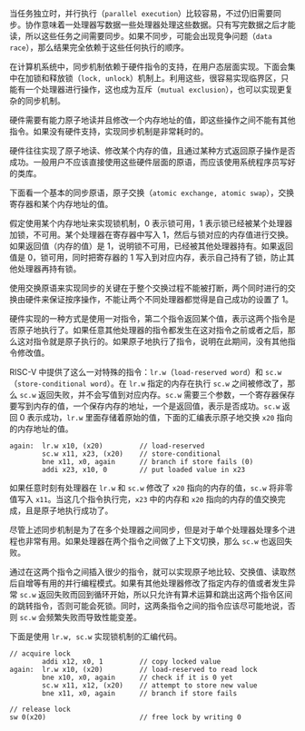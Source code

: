 当任务独立时，并行执行（`parallel execution`）比较容易，不过仍旧需要同步。协作意味着一处理器写数据一些处理器处理这些数据。只有写完数据之后才能读，所以这些任务之间需要同步。如果不同步，可能会出现竞争问题（`data race`），那么结果完全依赖于这些任何执行的顺序。

在计算机系统中，同步机制依赖于硬件指令的支持，在用户态层面实现。下面会集中在加锁和释放锁（`lock, unlock`）机制上。利用这些，很容易实现临界区，只能有一个处理器进行操作，这也成为互斥（`mutual exclusion`），也可以实现更复杂的同步机制。

硬件需要有能力原子地读并且修改一个内存地址的值，即这些操作之间不能有其他指令。如果没有硬件支持，实现同步机制是非常耗时的。

硬件往往实现了原子地读、修改某个内存的值，且通过某种方式返回原子操作是否成功。一般用户不应该直接使用这些硬件层面的原语，而应该使用系统程序员写好的类库。

下面看一个基本的同步原语，原子交换（`atomic exchange, atomic swap`），交换寄存器和某个内存地址的值。

假定使用某个内存地址来实现锁机制，0 表示锁可用，1 表示锁已经被某个处理器加锁，不可用。某个处理器在寄存器中写入 1，然后与锁对应的内存值进行交换。如果返回值（内存的值）是 1，说明锁不可用，已经被其他处理器持有。如果返回值是 0，锁可用，同时把寄存器的 1 写入到对应内存，表示自己持有了锁，防止其他处理器再持有锁。

使用交换原语来实现同步的关键在于整个交换过程不能被打断，两个同时进行的交换由硬件来保证按序操作，不能让两个不同处理器都觉得是自己成功的设置了 1。

硬件实现的一种方式是使用一对指令，第二个指令返回某个值，表示这两个指令是否原子地执行了。如果任意其他处理器的指令都发生在这对指令之前或者之后，那么这对指令就是原子执行的。如果原子地执行了指令，说明在此期间，没有其他指令修改值。

RISC-V 中提供了这么一对特殊的指令：`lr.w`（`load-reserved word`）和 `sc.w`（`store-conditional word`）。在 `lr.w` 指定的内存在执行 `sc.w` 之间被修改了，那么 `sc.w` 返回失败，并不会写值到对应内存。`sc.w` 需要三个参数，一个寄存器保存要写到内存的值，一个保存内存的地址，一个是返回值，表示是否成功。`sc.w` 返回 0 表示成功，`lr.w` 里面存储着原始的值，下面的汇编表示原子地交换 `x20` 指向的内存地址的值。
```
again:  lr.w x10, (x20)         // load-reserved
        sc.w x11, x23, (x20)    // store-conditional
        bne x11, x0, again      // branch if store fails (0)
        addi x23, x10, 0        // put loaded value in x23
```
如果任意时刻有处理器在 `lr.w` 和 `sc.w` 修改了 `x20` 指向的内存的值，`sc.w` 将非零值写入 `x11`。当这几个指令执行完，`x23` 中的内存和 `x20` 指向的内存的值交换完成，且是原子地执行成功了。

尽管上述同步机制是为了在多个处理器之间同步，但是对于单个处理器处理多个进程也非常有用。如果处理器在两个指令之间做了上下文切换，那么 `sc.w` 也返回失败。

通过在这两个指令之间插入很少的指令，就可以实现原子地比较、交换值、读取然后自增等有用的并行编程模式。如果有其他处理器修改了指定内存的值或者发生异常 `sc.w` 返回失败而回到循环开始，所以只允许有算术运算和跳出这两个指令区间的跳转指令，否则可能会死锁。同时，这两条指令之间的指令应该尽可能地说，否则 `sc.w` 会频繁失败而导致性能变差。

下面是使用 `lr.w, sc.w` 实现锁机制的汇编代码。
```
// acquire lock
        addi x12, x0, 1         // copy locked value
again:  lr.w x10, (x20)         // load-reserved to read lock
        bne x10, x0, again      // check if it is 0 yet
        sc.w x11, x12, (x20)    // attempt to store new value
        bne x11, x0, again      // branch if store fails

// release lock
sw 0(x20)                       // free lock by writing 0
```
